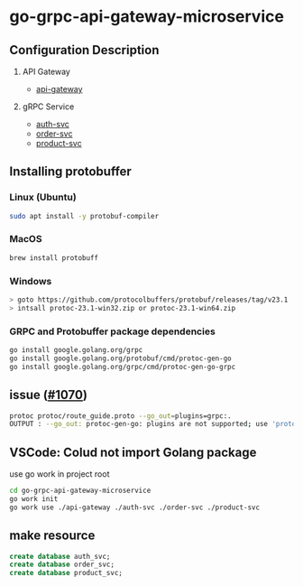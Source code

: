 # go-grpc-api-gateway-microservice

## Configuration Description

1. API Gateway
    - [api-gateway](https://github.com/skrevolve/go-grpc-api-gateway-microservice/tree/master/api-gateway)

2. gRPC Service
    - [auth-svc](https://github.com/skrevolve/go-grpc-api-gateway-microservice/tree/master/auth-svc)
    - [order-svc](https://github.com/skrevolve/go-grpc-api-gateway-microservice/tree/master/order-svc)
    - [product-svc](https://github.com/skrevolve/go-grpc-api-gateway-microservice/tree/master/product-svc)

<!-- https://grpc-ecosystem.github.io/grpc-gateway/ -->

## Installing protobuffer

### Linux (Ubuntu)

```sh
sudo apt install -y protobuf-compiler
```

### MacOS

```sh
brew install protobuff
```

### Windows

```sh
> goto https://github.com/protocolbuffers/protobuf/releases/tag/v23.1
> intsall protoc-23.1-win32.zip or protoc-23.1-win64.zip
```

### GRPC and Protobuffer package dependencies

```sh
go install google.golang.org/grpc
go install google.golang.org/protobuf/cmd/protoc-gen-go
go install google.golang.org/grpc/cmd/protoc-gen-go-grpc
```

## issue ([#1070](https://github.com/golang/protobuf/issues/1070))

```sh
protoc protoc/route_guide.proto --go_out=plugins=grpc:.
OUTPUT : --go_out: protoc-gen-go: plugins are not supported; use 'protoc --go-grpc_out=...' to generate gRPC
```

## VSCode: Colud not import Golang package

use go work in project root

```sh
cd go-grpc-api-gateway-microservice
go work init
go work use ./api-gateway ./auth-svc ./order-svc ./product-svc
```

## make resource

```sql
create database auth_svc;
create database order_svc;
create database product_svc;
```
